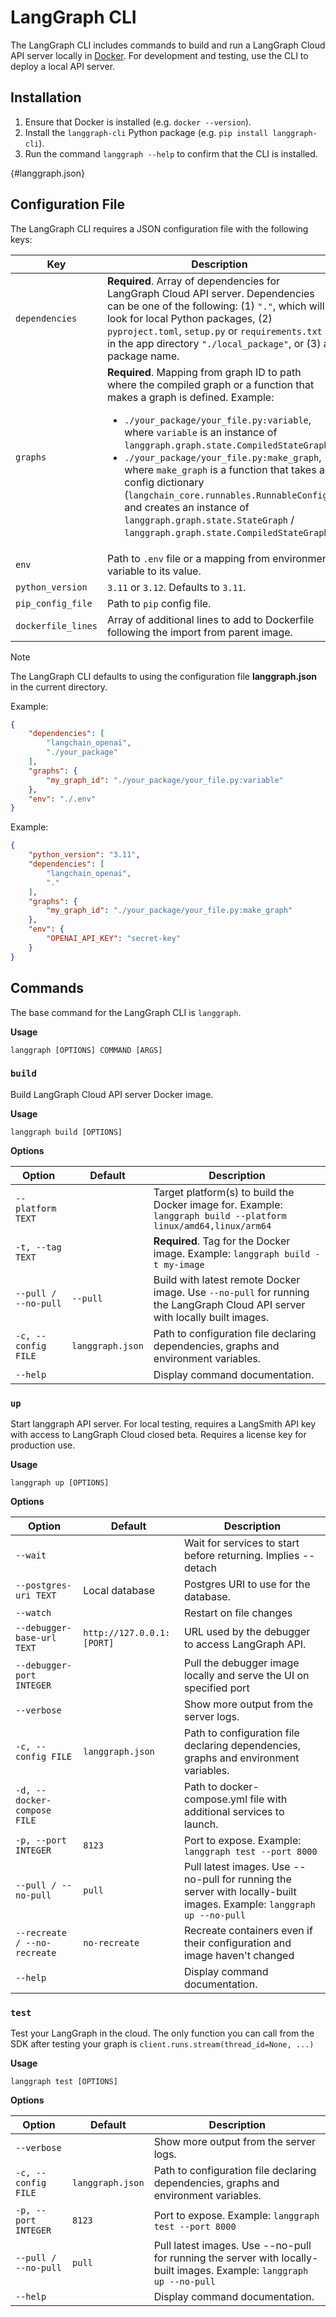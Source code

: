 # LangGraph CLI
The LangGraph CLI includes commands to build and run a LangGraph Cloud API server locally in [Docker](https://www.docker.com/). For development and testing, use the CLI to deploy a local API server.

## Installation
1. Ensure that Docker is installed (e.g. `docker --version`).
2. Install the `langgraph-cli` Python package (e.g. `pip install langgraph-cli`).
3. Run the command `langgraph --help` to confirm that the CLI is installed.

[](){#langgraph.json}
## Configuration File
The LangGraph CLI requires a JSON configuration file with the following keys:

| Key | Description |
| --- | ----------- |
| `dependencies` | **Required**. Array of dependencies for LangGraph Cloud API server. Dependencies can be one of the following: (1) `"."`, which will look for local Python packages, (2) `pyproject.toml`, `setup.py` or `requirements.txt` in the app directory `"./local_package"`, or (3) a package name. |
| `graphs` | **Required**. Mapping from graph ID to path where the compiled graph or a function that makes a graph is defined. Example: <ul><li>`./your_package/your_file.py:variable`, where `variable` is an instance of `langgraph.graph.state.CompiledStateGraph`</li><li>`./your_package/your_file.py:make_graph`, where `make_graph` is a function that takes a config dictionary (`langchain_core.runnables.RunnableConfig`) and creates an instance of `langgraph.graph.state.StateGraph` / `langgraph.graph.state.CompiledStateGraph`.</li></ul> |
| `env` | Path to `.env` file or a mapping from environment variable to its value. |
| `python_version` | `3.11` or `3.12`. Defaults to `3.11`. |
| `pip_config_file`| Path to `pip` config file. |
| `dockerfile_lines` | Array of additional lines to add to Dockerfile following the import from parent image. |

<div class="admonition tip">
    <p class="admonition-title">Note</p>
    <p>
        The LangGraph CLI defaults to using the configuration file <strong>langgraph.json</strong> in the current directory.
    </p>
</div>

Example:
```json
{
    "dependencies": [
        "langchain_openai",
        "./your_package"
    ],
    "graphs": {
        "my_graph_id": "./your_package/your_file.py:variable"
    },
    "env": "./.env"
}
```

Example:
```json
{
    "python_version": "3.11",
    "dependencies": [
        "langchain_openai",
        "."
    ],
    "graphs": {
        "my_graph_id": "./your_package/your_file.py:make_graph"
    },
    "env": {
        "OPENAI_API_KEY": "secret-key"
    }
}
```

## Commands
The base command for the LangGraph CLI is `langgraph`.

**Usage**
```
langgraph [OPTIONS] COMMAND [ARGS]
```

### `build`
Build LangGraph Cloud API server Docker image.

**Usage**
```
langgraph build [OPTIONS]
```

**Options**

| Option | Default | Description |
| ------ | ------- | ----------- |
| `--platform TEXT` | | Target platform(s) to build the Docker image for. Example: `langgraph build --platform linux/amd64,linux/arm64` |
| `-t, --tag TEXT` | | **Required**. Tag for the Docker image. Example: `langgraph build -t my-image` |
| `--pull / --no-pull` | `--pull` | Build with latest remote Docker image. Use `--no-pull` for running the LangGraph Cloud API server with locally built images. |
| `-c, --config FILE` | `langgraph.json` | Path to configuration file declaring dependencies, graphs and environment variables. |
| `--help` | | Display command documentation. |

### `up`
Start langgraph API server. For local testing, requires a LangSmith API key with access to LangGraph Cloud closed beta. Requires a license key for production use.

**Usage**
```
langgraph up [OPTIONS]
```

**Options**

| Option | Default | Description |
| ------ | ------- | ----------- |
| `--wait` | | Wait for services to start before returning. Implies --detach |
| `--postgres-uri TEXT` | Local database | Postgres URI to use for the database. |
| `--watch` | | Restart on file changes |
| `--debugger-base-url TEXT` | `http://127.0.0.1:[PORT]` | URL used by the debugger to access LangGraph API. |
| `--debugger-port INTEGER` | | Pull the debugger image locally and serve the UI on specified port |
| `--verbose` | | Show more output from the server logs. |
| `-c, --config FILE` | `langgraph.json` | Path to configuration file declaring dependencies, graphs and environment variables. |
| `-d, --docker-compose FILE` | | Path to docker-compose.yml file with additional services to launch. |
| `-p, --port INTEGER` | `8123` | Port to expose. Example: `langgraph test --port 8000` |
| `--pull / --no-pull` | `pull` | Pull latest images. Use --no-pull for running the server with locally-built images. Example: `langgraph up --no-pull` |
| `--recreate / --no-recreate` | `no-recreate` | Recreate containers even if their configuration and image haven't changed |
| `--help` | | Display command documentation. | 

### `test`
Test your LangGraph in the cloud. The only function you can call from the SDK after testing your graph is `client.runs.stream(thread_id=None, ...)`

**Usage**
```
langgraph test [OPTIONS]
```

**Options**

| Option | Default | Description |
| ------ | ------- | ----------- |
| `--verbose` | | Show more output from the server logs. |
| `-c, --config FILE` | `langgraph.json` | Path to configuration file declaring dependencies, graphs and environment variables. |
| `-p, --port INTEGER` | `8123` | Port to expose. Example: `langgraph test --port 8000` |
| `--pull / --no-pull` | `pull` | Pull latest images. Use --no-pull for running the server with locally-built images. Example: `langgraph up --no-pull` |
| `--help` | | Display command documentation. |